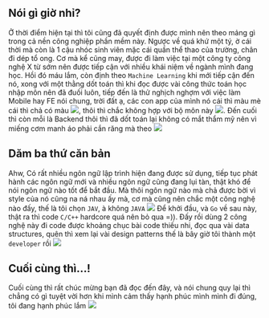 [title]: <> (Lan man một tý)

[description]: <> (Đi qua một cách vui vẻ về cách mà tôi lựa chọn một số thứ cho bản thân)

[date]: <> (2020-10-15)

[tags]: <> (self)

## Nói gì giờ nhỉ?

Ở thời điểm hiện tại thì tôi cũng đã quyết định được mình nên theo mảng gì trong cả nền công nghiệp phần mềm này.
Ngược về quá khứ một tý, ờ cái thời mà còn là 1 cậu nhóc sinh viên mặc cái quần thể thao của trường, chân đi dép tổ ong.
Cơ mà kể cũng may, được đi làm việc tại một công ty công nghệ X từ sớm nên được tiếp cận với nhiều khái niệm về ngành mình
đang học. Hồi đó máu lắm, còn định theo `Machine Learning` khi mới tiếp cận đến nó, xong với một thằng dốt toán thì khi đọc được
vài công thức toán học nhập môn nên đã đuối luôn, tiếp đến là thử nghịch nghợm với việc làm Mobile hay FE nói chung,
trời đất ạ, các con app của mình nó cái thì màu mè cái thì chả có màu <img src="https://twemoji.maxcdn.com/36x36/1f62c.png" class="emoji">,
thôi thì chắc không hợp với bộ môn này <img src="https://twemoji.maxcdn.com/36x36/1f4a9.png" class="emoji">.
Đến cuối thì còn mỗi là Backend thôi thì đã dốt toán lại không có mắt thẩm mỹ nên vì miếng cơm manh áo phải cắn răng mà theo
<img src="https://twemoji.maxcdn.com/36x36/1f602.png" class="emoji">

## Dăm ba thứ căn bản

Ahw, Có rất nhiều ngôn ngữ lập trình hiện đang được sử dụng, tiếp tục phát hành các ngôn ngữ mới và nhiều ngôn ngữ cũng đang lụi tàn,
thật khó để nói ngôn ngữ nào tốt để bắt đầu. Mà thôi ngôn ngữ nào mà chả được bời vì style của nó cũng na ná nhau ấy mà, 
cơ mà cũng nên chắc một công nghệ nào đấy, thế là tôi chọn `JAV`, à không `JAVA` <img src="https://cdn3.emoji.gg/emojis/9125-pepe-fbi-dumb.png" class="emoji">
Để khởi đầu, và `Go` về sau này, thật ra thì code `C/C++` hardcore quá nên bỏ qua =)). Đấy rồi dùng 2 công nghệ này đi code được
khoảng chục bài code thiếu nhi, đọc qua vài data structures, quên thì xem lại vài design patterns thế là bây giờ tôi thành 
một `developer` rồi <img src="https://cdn3.emoji.gg/emojis/6421-pepelaugh.gif" class="emoji">

## Cuối cùng thì...!

Cuối cùng thì rất chúc mừng bạn đã đọc đến đây, và nói chung quy lại thì chẳng có gì tuyệt vời hơn khi mình cảm thấy hạnh phúc
mình mình đi đúng, tôi đang hạnh phúc lắm <img src="https://cdn3.emoji.gg/emojis/4027-pepe-cry.png" class="emoji">